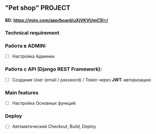 ## "Pet shop" PROJECT
#### BD:     https://miro.com/app/board/uXjVKVUmC5I=/

### Technical requirement

### Работа в ADMIN:
- [ ] Настройка Админки


### Работа с API (Django REST Framework):
- [ ] Создание User (email / password) / Token через **JWT**-авторизацию


### Main features
- [ ] Настройка Основных функций


### Deploy
- [ ] Автоматический Checkout, Build, Deploy
